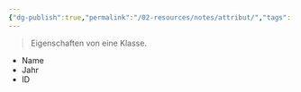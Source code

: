 ```yaml
---
{"dg-publish":true,"permalink":"/02-resources/notes/attribut/","tags":["#informatik/code/OOP"],"noteIcon":"","updated":"2025-09-10T16:32:57.000+02:00"}
---
```


> Eigenschaften von eine Klasse.

- Name
- Jahr
- ID